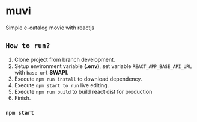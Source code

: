 
# muvi
Simple e-catalog movie with reactjs

## `How to run?`

1. Clone project from branch development.
2. Setup environment variable **(.env)**, set variable `REACT_APP_BASE_API_URL` with `base url` **SWAPI**.
3. Execute `npm run install` to download dependency.
4. Execute `npm start to run` live editing.
5. Execute `npm run build` to build react dist for production
6. Finish.

### `npm start`

